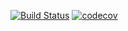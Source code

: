 [![Build Status](https://travis-ci.org/joefraley/tweeter--lambda.svg?branch=master)](https://travis-ci.org/joefraley/tweeter--lambda)
[![codecov](https://codecov.io/gh/joefraley/tweeter--lambda/branch/master/graph/badge.svg)](https://codecov.io/gh/joefraley/tweeter--lambda)
